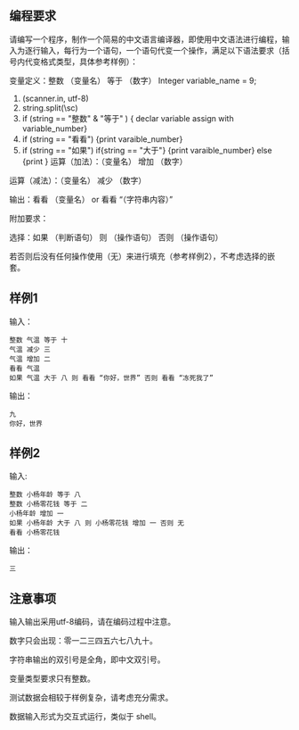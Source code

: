 ## 编程要求
请编写一个程序，制作一个简易的中文语言编译器，即使用中文语法进行编程，输入为逐行输入，每行为一个语句，一个语句代变一个操作，满足以下语法要求（括号内代变格式类型，具体参考样例）：

变量定义：整数 （变量名） 等于 （数字）
Integer variable_name = 9;
1) (scanner.in, utf-8)
2) string.split(\\sc)
3) if (string == "整数" & "等于" ) { declar variable assign with variable_number}
4) if (string == "看看") {print varaible_number}
5) if (string == "如果") if{string == "大于"} {print varaible_number} else {print }
运算（加法）：（变量名） 增加 （数字）

运算（减法）：（变量名） 减少 （数字）

输出：看看 （变量名） or 看看 “（字符串内容）”

附加要求：

选择：如果 （判断语句） 则 （操作语句） 否则 （操作语句）

若否则后没有任何操作使用（无）来进行填充（参考样例2），不考虑选择的嵌套。

## 样例1
输入：
```
整数 气温 等于 十
气温 减少 三
气温 增加 二
看看 气温
如果 气温 大于 八 则 看看 “你好，世界” 否则 看看 “冻死我了”
```

输出：

```
九
你好，世界
```

## 样例2
输入:
```
整数 小杨年龄 等于 八
整数 小杨零花钱 等于 二
小杨年龄 增加 一
如果 小杨年龄 大于 八 则 小杨零花钱 增加 一 否则 无
看看 小杨零花钱
```
输出：
```
三
```

## 注意事项

输入输出采用utf-8编码，请在编码过程中注意。

数字只会出现：零一二三四五六七八九十。

字符串输出的双引号是全角，即中文双引号。

变量类型要求只有整数。

测试数据会相较于样例复杂，请考虑充分需求。

数据输入形式为交互式运行，类似于 shell。
